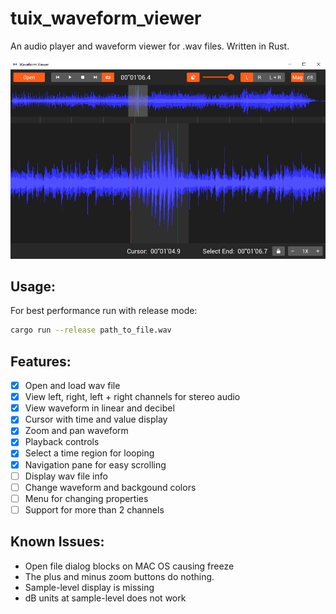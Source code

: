 # tuix_waveform_viewer
An audio player and waveform viewer for .wav files. Written in Rust.


![screenshot](https://github.com/geom3trik/tuix_waveform_viewer/blob/main/docs/screenshot3.png?raw=true)


## Usage:
For best performance run with release mode:
```Bash
cargo run --release path_to_file.wav
```

## Features:
- [x] Open and load wav file
- [x] View left, right, left + right channels for stereo audio
- [x] View waveform in linear and decibel
- [x] Cursor with time and value display
- [x] Zoom and pan waveform
- [x] Playback controls
- [x] Select a time region for looping
- [x] Navigation pane for easy scrolling
- [ ] Display wav file info
- [ ] Change waveform and backgound colors
- [ ] Menu for changing properties
- [ ] Support for more than 2 channels

## Known Issues:
- Open file dialog blocks on MAC OS causing freeze
- The plus and minus zoom buttons do nothing.
- Sample-level display is missing
- dB units at sample-level does not work
